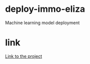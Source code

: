# deploy-immo-eliza
Machine learning model deployment 

# link
[Link to the project](https://prediction-immo-eliza-2.herokuapp.com/predict)
